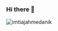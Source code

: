 ### Hi there 👋
<p align="left"> <img src="https://komarev.com/ghpvc/?username=imtiajahmedanik&label=Profile%20views&color=0e75b6&style=for-the-badge" alt="imtiajahmedanik" /> </p>


<!--
**ImtiajAhmedAnik/ImtiajAhmedAnik** is a ✨ _special_ ✨ repository because its `README.md` (this file) appears on your GitHub profile.

Here are some ideas to get you started:

- 🔭 I’m currently working on ...
- 🌱 I’m currently learning ...
- 👯 I’m looking to collaborate on ...
- 🤔 I’m looking for help with ...
- 💬 Ask me about ...
- 📫 How to reach me: ...
- 😄 Pronouns: ...
- ⚡ Fun fact: ...
-->
